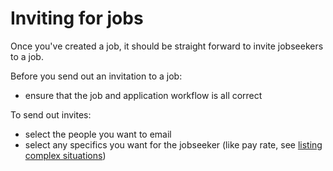 # Inviting for jobs

Once you've created a job, it should be straight forward to invite jobseekers to a job. 

Before you send out an invitation to a job:

* ensure that the job and application workflow is all correct

To send out invites:

* select the people you want to email
* select any specifics you want for the jobseeker (like pay rate, see [listing complex situations](creating-a-listing#complex-situations))


